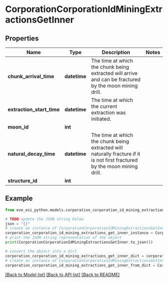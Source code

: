# CorporationCorporationIdMiningExtractionsGetInner


## Properties

Name | Type | Description | Notes
------------ | ------------- | ------------- | -------------
**chunk_arrival_time** | **datetime** | The time at which the chunk being extracted will arrive and can be fractured by the moon mining drill.  | 
**extraction_start_time** | **datetime** | The time at which the current extraction was initiated.  | 
**moon_id** | **int** |  | 
**natural_decay_time** | **datetime** | The time at which the chunk being extracted will naturally fracture if it is not first fractured by the moon mining drill.  | 
**structure_id** | **int** |  | 

## Example

```python
from eve_esi_python.models.corporation_corporation_id_mining_extractions_get_inner import CorporationCorporationIdMiningExtractionsGetInner

# TODO update the JSON string below
json = "{}"
# create an instance of CorporationCorporationIdMiningExtractionsGetInner from a JSON string
corporation_corporation_id_mining_extractions_get_inner_instance = CorporationCorporationIdMiningExtractionsGetInner.from_json(json)
# print the JSON string representation of the object
print(CorporationCorporationIdMiningExtractionsGetInner.to_json())

# convert the object into a dict
corporation_corporation_id_mining_extractions_get_inner_dict = corporation_corporation_id_mining_extractions_get_inner_instance.to_dict()
# create an instance of CorporationCorporationIdMiningExtractionsGetInner from a dict
corporation_corporation_id_mining_extractions_get_inner_from_dict = CorporationCorporationIdMiningExtractionsGetInner.from_dict(corporation_corporation_id_mining_extractions_get_inner_dict)
```
[[Back to Model list]](../README.md#documentation-for-models) [[Back to API list]](../README.md#documentation-for-api-endpoints) [[Back to README]](../README.md)


